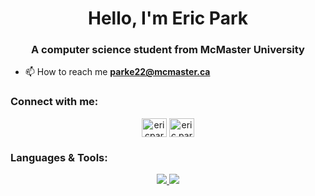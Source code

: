 <h1 align="center">Hello, I'm Eric Park</h1>
<h3 align="center">A computer science student from McMaster University</h3>

- 📫 How to reach me **parke22@mcmaster.ca**

<h3 align="left">Connect with me:</h3>
<p align="center">
  <a href="https://linkedin.com/in/ericpark11" target="blank"><img align="center" src="https://raw.githubusercontent.com/rahuldkjain/github-profile-readme-generator/master/src/images/icons/Social/linked-in-alt.svg" alt="ericpark11" height="30" width="40" /></a>
  <a href="https://instagram.com/eric.park04" target="blank"><img align="center" src="https://raw.githubusercontent.com/rahuldkjain/github-profile-readme-generator/master/src/images/icons/Social/instagram.svg" alt="eric.park04" height="30" width="40" /></a>
</p>

<h3 align="left">Languages & Tools:</h3>
<p align="center">
  <a href="https://skillicons.dev">
    <img src="https://skillicons.dev/icons?i=bash,c,java,py,html,css,js,ts,flutter,haskell,linux,latex" />
  </a>
  <a href="https://skillicons.dev">
    <img src="https://skillicons.dev/icons?i=git,babel,react,vite,tailwind,nodejs,nextjs,bootstrap,netlify,vercel,prisma,mongodb,mysql,firebase,flask" />
  </a>
</p>



